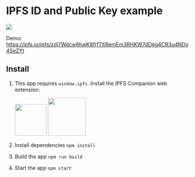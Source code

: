 # IPFS ID and Public Key example

![](https://user-images.githubusercontent.com/5447088/38272321-cfc5ffd2-3780-11e8-93bd-51427c850271.png)

Demo: https://ipfs.io/ipfs/zdj7Wdcw6hajK8frf7XRemEm3RHKW7dDeg4CR3u4NDv4SeZYt

## Install

1. This app requires `window.ipfs`. Install the IPFS Companion web extension:

    <a href="https://addons.mozilla.org/en-US/firefox/addon/ipfs-companion/" title="Get the add-on"><img width="86" src="https://blog.mozilla.org/addons/files/2015/11/AMO-button_1.png" /></a> <a href="https://chrome.google.com/webstore/detail/ipfs-companion/nibjojkomfdiaoajekhjakgkdhaomnch" title="Get the extension"><img width="103" src="https://developer.chrome.com/webstore/images/ChromeWebStore_BadgeWBorder_v2_206x58.png" /></a>

2. Install dependencies `npm install`
3. Build the app `npm run build`
4. Start the app `npm start`
